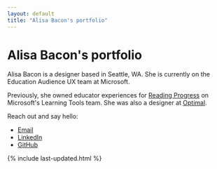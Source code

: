 ```yaml
---
layout: default
title: "Alisa Bacon's portfolio"
---
```


# Alisa Bacon's portfolio

Alisa Bacon is a designer based in Seattle, WA. She is currently on the Education Audience UX team at Microsoft. 

Previously, she owned educator experiences for [Reading Progress](https://support.microsoft.com/en-us/topic/getting-started-with-reading-progress-in-teams-7617c11c-d685-4cb7-8b75-3917b297c407) on Microsoft's Learning Tools team. She was also a designer at [Optimal](https://www.optimal.com/).

Reach out and say hello:

- [Email](mailto:hello@alisabacon.com)
- [LinkedIn](https://www.linkedin.com/in/alisabacon/)
- [GitHub](https://github.com/alisasgithub)

{% include last-updated.html %}